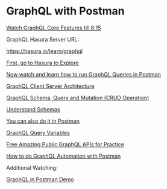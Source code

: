 # GraphQL with Postman

[Watch GraphQL Core Features till 8:15](https://www.youtube.com/watch?v=eyWE0md1doA)

GraphQL Hasura Server URL:

https://hasura.io/learn/graphql

[First, go to Hasura to Explore](https://hasura.io/learn/graphql/graphiql)

[Now watch and learn how to run GraphQL Queries in Postman](https://youtu.be/eyWE0md1doA?t=496)

[GraphQL Client Server Architecture](https://www.youtube.com/watch?v=GWdNTIdinr8)

[GraphQL Schema, Query and Mutation (CRUD Operation)](https://www.youtube.com/watch?v=VvLHlAsJPsw)

[Understand Schemas](https://www.apollographql.com/docs/apollo-server/schema/schema/)

[You can also do it in Postman](https://www.youtube.com/watch?v=VvLHlAsJPsw&t=884s)

[GraphQL Query Variables](https://www.youtube.com/watch?v=XzBIwKJ0mHo)

[Free Amazing Public GraphQL APIs for Practice](https://www.youtube.com/watch?v=TozP6fiTbZE)

[How to do GraphQL Automation with Postman](https://www.youtube.com/watch?v=6PgDCw_Rc5M)

Additional Watching:

[GraphQL in Postman Demo](https://www.youtube.com/watch?v=7pUbezVADQs)
